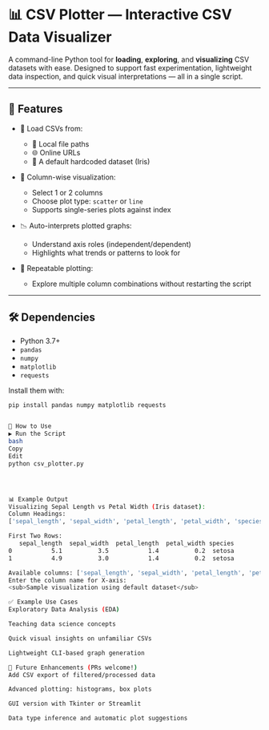 # 📊 CSV Plotter — Interactive CSV Data Visualizer

A command-line Python tool for **loading**, **exploring**, and **visualizing** CSV datasets with ease. Designed to support fast experimentation, lightweight data inspection, and quick visual interpretations — all in a single script.

---

## 🚀 Features

- 🔄 Load CSVs from:
  - 📂 Local file paths
  - 🌐 Online URLs
  - 🧠 A default hardcoded dataset (Iris)

- 📌 Column-wise visualization:
  - Select 1 or 2 columns
  - Choose plot type: `scatter` or `line`
  - Supports single-series plots against index

- 📉 Auto-interprets plotted graphs:
  - Understand axis roles (independent/dependent)
  - Highlights what trends or patterns to look for

- 🔁 Repeatable plotting:
  - Explore multiple column combinations without restarting the script

---

## 🛠️ Dependencies

- Python 3.7+
- `pandas`
- `numpy`
- `matplotlib`
- `requests`

Install them with:

```bash
pip install pandas numpy matplotlib requests


🧠 How to Use
▶️ Run the Script
bash
Copy
Edit
python csv_plotter.py




📊 Example Output
Visualizing Sepal Length vs Petal Width (Iris dataset):
Column Headings:
['sepal_length', 'sepal_width', 'petal_length', 'petal_width', 'species']

First Two Rows:
   sepal_length  sepal_width  petal_length  petal_width species
0           5.1          3.5           1.4          0.2  setosa
1           4.9          3.0           1.4          0.2  setosa

Available columns: ['sepal_length', 'sepal_width', 'petal_length', 'petal_width', 'species']
Enter the column name for X-axis:
<sub>Sample visualization using default dataset</sub>

✅ Example Use Cases
Exploratory Data Analysis (EDA)

Teaching data science concepts

Quick visual insights on unfamiliar CSVs

Lightweight CLI-based graph generation

📌 Future Enhancements (PRs welcome!)
Add CSV export of filtered/processed data

Advanced plotting: histograms, box plots

GUI version with Tkinter or Streamlit

Data type inference and automatic plot suggestions
